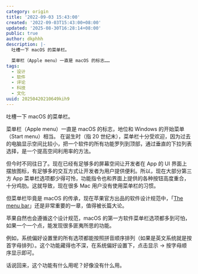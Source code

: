 ```yaml
---
category: origin
title: '2022-09-03 15:43:00'
created: '2022-09-03T15:43:00+08:00'
updated: '2025-08-30T16:28:14+08:00'
public: true
author: dkphhh
description: |-
  吐槽一下 macOS 的菜单栏。

  菜单栏（Apple menu）一直是 macOS 的标志……
tags:
  - 设计
  - 软件
  - 评论
  - 科技
  - 文化
uuid: 20250420210649kih9
---
```


吐槽一下 macOS 的菜单栏。

菜单栏（Apple menu）一直是 macOS 的标志，地位和 Windows 的开始菜单（Start menu）相当。
在诞生时（指 20 世纪末），菜单栏十分受欢迎，因为过去的电脑显示空间比较小，把一个软件的所有功能罗列到顶部，通过垂直的下拉列表选择，是一个提高空间利用率的方法。

但今时不同往日了。现在已经有足够多的屏幕空间让开发者在 App 的 UI 界面上摆放图标，有足够多的交互方式让开发者为用户提供便利。所以，现在大部分第三方 App 菜单栏选项都少得可怜，功能指令也和界面上提供的各种按钮高度重合，十分鸡肋。这就导致，现在很多 Mac 用户没有使用菜单栏的习惯。

但菜单栏毕竟是 macOS 的传承，现在苹果官方出品的软件设计规范中，「[The menu bar](https://developer.apple.com/design/human-interface-guidelines/the-menu-bar)」还是非常重要的一章，值得被长篇大论。

苹果自然也会遵循这个设计规范，macOS 的第一方软件菜单栏选项都多到可怕，如果一个一个点，能发现很多匪夷所思的功能。

例如，系统偏好设置里的所有选项都能按照拼音顺序排列（如果是英文系统就是按首字母排列）。这个功能藏得也不深，在系统偏好设置下，点击显示 → 按字母顺序显示即可。

话说回来，这个功能有什么用呢？好像没有什么用。
